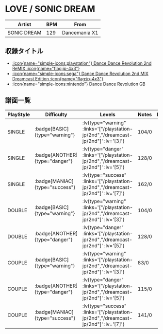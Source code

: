 # LOVE / SONIC DREAM

|Artist|BPM|From|
|------|---|----|
|SONIC DREAM|129|Dancemania X1|

## 収録タイトル

- [:icon{name="simple-icons:playstation"} Dance Dance Revolution 2nd ReMIX :icon{name="flag:jp-4x3"}](/playstation-jp/2nd)
- [:icon{name="simple-icons:sega"} Dance Dance Revolution 2nd MIX Dreamcast Edition :icon{name="flag:jp-4x3"}](/dreamcast-jp/2nd)
- :icon{name="simple-icons:nintendo"} Dance Dance Revolution GB

## 譜面一覧

|PlayStyle|Difficulty|Levels|Notes|Movie|
|---------|----------|------|-----|-----|
|SINGLE| :badge[BASIC]{type="warning"} | :lv{type="warning" :links='["/playstation-jp/2nd","/dreamcast-jp/2nd"]' :lv='[3]'} |104/0||
|SINGLE| :badge[ANOTHER]{type="danger"} | :lv{type="danger" :links='["/playstation-jp/2nd","/dreamcast-jp/2nd"]' :lv='[5]'} |128/0||
|SINGLE| :badge[MANIAC]{type="success"} | :lv{type="success" :links='["/playstation-jp/2nd","/dreamcast-jp/2nd"]' :lv='[7]'} |162/0||
|DOUBLE| :badge[BASIC]{type="warning"} | :lv{type="warning" :links='["/playstation-jp/2nd","/dreamcast-jp/2nd"]' :lv='[3]'} |104/0||
|DOUBLE| :badge[ANOTHER]{type="danger"} | :lv{type="danger" :links='["/playstation-jp/2nd","/dreamcast-jp/2nd"]' :lv='[5]'} |128/0||
|COUPLE| :badge[BASIC]{type="warning"} | :lv{type="warning" :links='["/playstation-jp/2nd","/dreamcast-jp/2nd"]' :lv='[3]'} |83/0||
|COUPLE| :badge[ANOTHER]{type="danger"} | :lv{type="danger" :links='["/playstation-jp/2nd","/dreamcast-jp/2nd"]' :lv='[5]'} |115/0||
|COUPLE| :badge[MANIAC]{type="success"} | :lv{type="success" :links='["/playstation-jp/2nd","/dreamcast-jp/2nd"]' :lv='[7]'} |141/0||
